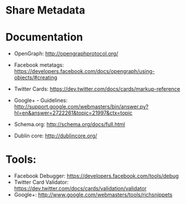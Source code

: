 Share Metadata
==============


# Documentation

- OpenGraph: http://opengraphprotocol.org/

- Facebook metatags: https://developers.facebook.com/docs/opengraph/using-objects/#creating

- Twitter Cards: https://dev.twitter.com/docs/cards/markup-reference

- Google+ - Guidelines: http://support.google.com/webmasters/bin/answer.py?hl=en&answer=2722261&topic=21997&ctx=topic

- Schema.org: http://schema.org/docs/full.html

- Dublin core: http://dublincore.org/


# Tools:
- Facebook Debugger: https://developers.facebook.com/tools/debug
- Twitter Card Validator: https://dev.twitter.com/docs/cards/validation/validator
- Google+: http://www.google.com/webmasters/tools/richsnippets


